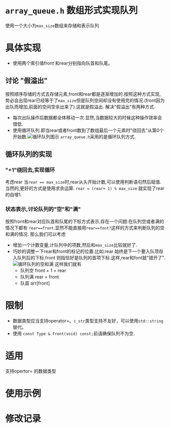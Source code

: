# `array_queue.h` 数组形式实现队列
使用一个大小为`max_size`数组来存储和表示队列

# 具体实现
- 使用两个索引值front 和rear分别指向队首和队尾。

## 讨论 "假溢出"
按照顺序存储的方式去存储元素,front和rear都是逐渐增加的.按照这种方式实现,势必会出现rear已经等于了`max_size`但是队列空间却没有使用完的情况.(front因为出队而增加,前面的空间空余出来了).这就是假溢出.
解决"假溢出"有两种方式.
- 每次出队操作后数据都全体移动一次.显然,当数据较大的时候这种操作效率会很低.
- 使用循环队列.即当rear或者front数到了数组最后一个元素时"绕回去"从第0个开始数.![循环队列图示]()
`array_queue.h`采用的是循环队列方式.

## 循环队列的实现
### "+1"绕回去,实现循环
考虑rear
当`rear == max_size`时,rear从头开始计数,可以使用判断语句然后赋值.当然的,更好的方式是使用求余运算.
`rear = (rear+ 1) % max_size` 就实现了rear的自增1.

### 状态表示,讨论队列的"空"和"满"
按照front和rear对应队首和队尾的下标方式表示,存在一个问题:在队列空或者满的情况下都有 `rear==front`.显然不能直接用`rear==font?`这样的方式来判断队列的空和满的情况.
那么我们可以考虑
- 增加一个计数变量,计队列中的项数,然后和`max_size`比较就好了.
- 巧妙的调整一下rear和front的标记的位置.比如:rear 始终是下一个要入队项存入队列后的下标,front 则指恰好是队列的首项下标.这样,rear和font就"错开了".![循环队列的空和满]()
这样我们就有
  - 队列空 front + 1 = rear
  - 队列满 rear = front
  - 队首 arr[front]

# 限制
- 数据类型应当支持operator=。`c_str`类型支持不友好，可以使用`std::string`替代。
- 使用 `const Type & Front(void) const;`前请确保队列不为空.

# 适用
支持opertor= 的数据类型

# 使用示例

# 修改记录
